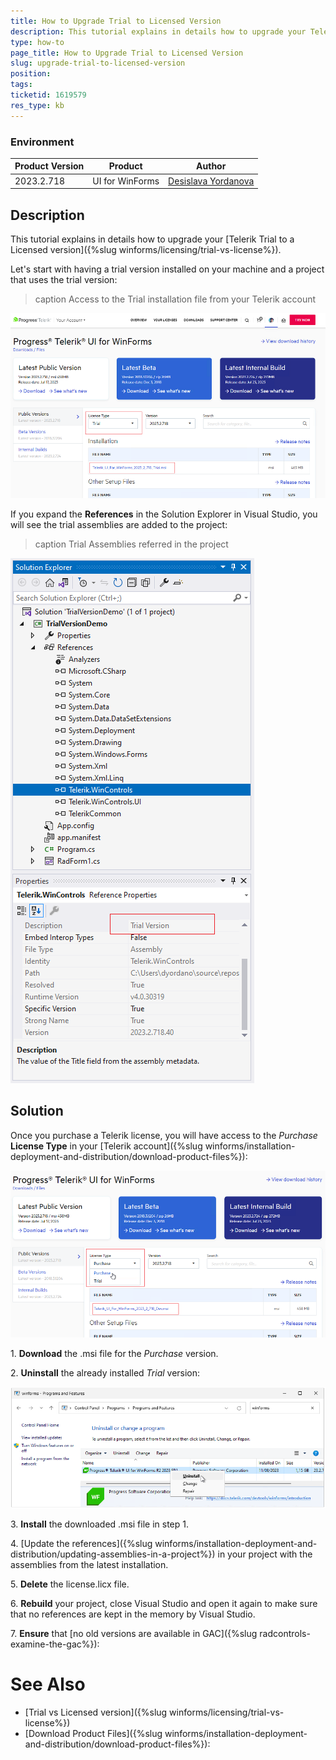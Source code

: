 ```yaml
---
title: How to Upgrade Trial to Licensed Version
description: This tutorial explains in details how to upgrade your Telerik trial to a licensed version.
type: how-to
page_title: How to Upgrade Trial to Licensed Version
slug: upgrade-trial-to-licensed-version
position: 
tags: 
ticketid: 1619579
res_type: kb
---
```


### Environment
 
|Product Version|Product|Author|
|----|----|----|
|2023.2.718|UI for WinForms|[Desislava Yordanova](https://www.telerik.com/blogs/author/desislava-yordanova)|
 
## Description

This tutorial explains in details how to upgrade your [Telerik Trial to a Licensed version]({%slug winforms/licensing/trial-vs-license%}).

Let's start with having a trial version installed on your machine and a project that uses the trial version:

>caption Access to the Trial installation file from your Telerik account

![upgrade-trial-to-licensed-version 001](images/upgrade-trial-to-licensed-version001.png)

If you expand the **References** in the Solution Explorer in Visual Studio, you will see the trial assemblies are added to the project:

>caption Trial Assemblies referred in the project

![upgrade-trial-to-licensed-version 002](images/upgrade-trial-to-licensed-version002.png)

## Solution

Once you purchase a Telerik license, you will have access to the *Purchase* **License Type** in your [Telerik account]({%slug winforms/installation-deployment-and-distribution/download-product-files%}):

![upgrade-trial-to-licensed-version 003](images/upgrade-trial-to-licensed-version003.png)

1\. **Download** the .msi file for the *Purchase* version.

2\. **Uninstall** the already installed *Trial* version:

![upgrade-trial-to-licensed-version 004](images/upgrade-trial-to-licensed-version004.png)

3\. **Install** the downloaded .msi file in step 1.

4\. [Update the references]({%slug winforms/installation-deployment-and-distribution/updating-assemblies-in-a-project%}) in your project with the assemblies from the latest installation.

5\. **Delete** the license.licx file. 

6\. **Rebuild** your project, close Visual Studio and open it again to make sure that no references are kept in the memory by Visual Studio. 

7\. **Ensure** that [no old versions are available in GAC]({%slug radcontrols-examine-the-gac%}): 

# See Also

* [Trial vs Licensed version]({%slug winforms/licensing/trial-vs-license%})
* [Download Product Files]({%slug winforms/installation-deployment-and-distribution/download-product-files%}):


